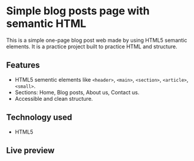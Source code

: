 # Simple blog posts page with semantic HTML

This is a simple one-page blog post web made by using HTML5 semantic elements. It is a practice project built to practice HTML and structure.

## Features

- HTML5 sementic elements like `<header>`, `<main>`, `<section>`, `<article>`, `<small>`.
- Sections: Home, Blog posts, About us, Contact us.
- Accessible and clean structure.

## Technology used

- HTML5

## Live preview
